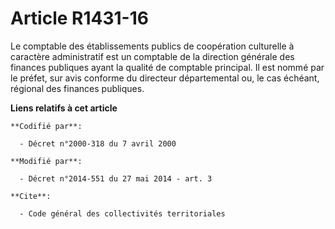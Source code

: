 # Article R1431-16

Le comptable des établissements publics de coopération culturelle à caractère administratif est un comptable de la direction
générale des finances publiques ayant la qualité de comptable principal. Il est nommé par le préfet, sur avis conforme du
directeur départemental ou, le cas échéant, régional des finances publiques.

**Liens relatifs à cet article**

	**Codifié par**:

	  - Décret n°2000-318 du 7 avril 2000

	**Modifié par**:

	  - Décret n°2014-551 du 27 mai 2014 - art. 3

	**Cite**:

	  - Code général des collectivités territoriales
